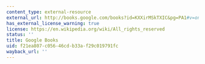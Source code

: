 ```yaml
---
content_type: external-resource
external_url: http://books.google.com/books?id=KXXirMSkTXIC&pg=PA1#v=onepage
has_external_license_warning: true
license: https://en.wikipedia.org/wiki/All_rights_reserved
status: ''
title: Google Books
uid: f21ea807-c056-46cd-b33a-f29c019791fc
wayback_url: ''
---
```

